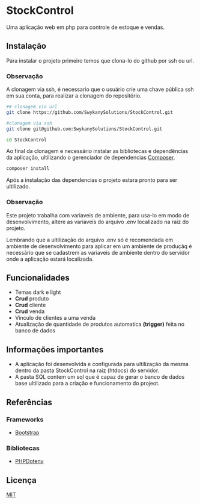 
# StockControl

Uma aplicação web em php para controle de estoque e vendas.
## Instalação

Para instalar o projeto primeiro temos que clona-lo do github por ssh ou url.

### Observação
A clonagem via ssh, é necessario que o usuário crie uma chave pública ssh em sua conta, para realizar a clonagem do repositório.

```bash
## clonagem via url
git clone https://github.com/SwykanySolutions/StockControl.git

#clonagem via ssh
git clone git@github.com:SwykanySolutions/StockControl.git

cd StockControl
```

Ao final da clonagem e necessário instalar as bibliotecas e dependências da aplicação, ultilizando o gerenciador de dependencias [Composer](https://getcomposer.org/).
```bash
composer install
```
Após a instalação das dependencias o projeto estara pronto para ser ultilizado.

### Observação

Este projeto trabalha com variaveis de ambiente, para usa-lo em modo de desenvolvimento, altere as variaveis do arquivo .env localizado na raiz do projeto.

Lembrando que a ultilização do arquivo .env só é recomendada em ambiente de desenvolvimento para aplicar em um ambiente de produçãq é necessário que se cadastrem as variaveis de ambiente dentro do servidor onde a aplicação estará localizada.
## Funcionalidades

- Temas dark e light
- **Crud** produto
- **Crud** cliente
- **Crud** venda
- Vinculo de clientes a uma venda
- Atualização de quantidade de produtos automatica **(trigger)** feita no banco de dados

## Informações importantes
- A aplicação foi desenvolvida e configurada para ultilização da mesma dentro da pasta StockControl na raiz (htdocs) do servidor.
- A pasta SQL contem um sql que é capaz de gerar o banco de dados base ultilizado para a criação e funcionamento do projeot.

## Referências

### Frameworks
 - [Bootstrap ](https://getbootstrap.com/)

### Bibliotecas
 - [PHPDotenv](https://github.com/vlucas/phpdotenv)
## Licença

[MIT](https://choosealicense.com/licenses/mit/)

